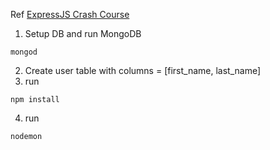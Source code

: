 Ref [ExpressJS Crash Course](https://www.youtube.com/watch?v=gnsO8-xJ8rs)

1. Setup DB and run MongoDB
```
mongod
```

2. Create user table with columns = [first_name, last_name]
3. run 
```
npm install
```
4. run
```
nodemon
```
